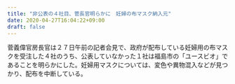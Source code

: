 ```yaml
---
title: "非公表の４社目、菅長官明らかに　妊婦の布マスク納入元"
date: 2020-04-27T16:04:22+09:00
draft: false
---
```


菅義偉官房長官は２７日午前の記者会見で、政府が配布している妊婦用の布マスクを受注した４社のうち、公表していなかった１社は福島市の「ユースビオ」であることを明らかにした。妊婦用マスクについては、変色や異物混入などが見つかり、配布を中断している。
